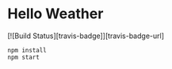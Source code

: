 # Hello Weather
[![Build Status][travis-badge]][travis-badge-url]

```shell
npm install
npm start
```
